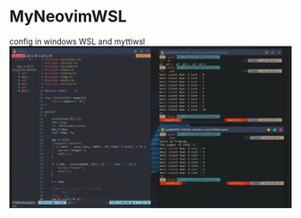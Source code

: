 # MyNeovimWSL
config in windows WSL and myttiwsl
![img](https://github.com/yerson001/BusyWait/blob/main/shm_server.PNG)

